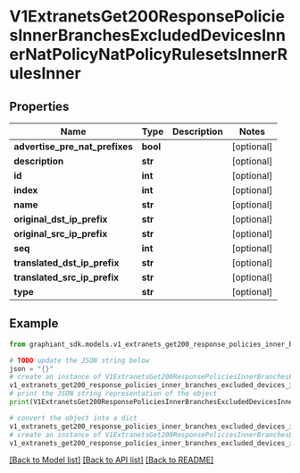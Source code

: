 # V1ExtranetsGet200ResponsePoliciesInnerBranchesExcludedDevicesInnerNatPolicyNatPolicyRulesetsInnerRulesInner


## Properties

Name | Type | Description | Notes
------------ | ------------- | ------------- | -------------
**advertise_pre_nat_prefixes** | **bool** |  | [optional] 
**description** | **str** |  | [optional] 
**id** | **int** |  | [optional] 
**index** | **int** |  | [optional] 
**name** | **str** |  | [optional] 
**original_dst_ip_prefix** | **str** |  | [optional] 
**original_src_ip_prefix** | **str** |  | [optional] 
**seq** | **int** |  | [optional] 
**translated_dst_ip_prefix** | **str** |  | [optional] 
**translated_src_ip_prefix** | **str** |  | [optional] 
**type** | **str** |  | [optional] 

## Example

```python
from graphiant_sdk.models.v1_extranets_get200_response_policies_inner_branches_excluded_devices_inner_nat_policy_nat_policy_rulesets_inner_rules_inner import V1ExtranetsGet200ResponsePoliciesInnerBranchesExcludedDevicesInnerNatPolicyNatPolicyRulesetsInnerRulesInner

# TODO update the JSON string below
json = "{}"
# create an instance of V1ExtranetsGet200ResponsePoliciesInnerBranchesExcludedDevicesInnerNatPolicyNatPolicyRulesetsInnerRulesInner from a JSON string
v1_extranets_get200_response_policies_inner_branches_excluded_devices_inner_nat_policy_nat_policy_rulesets_inner_rules_inner_instance = V1ExtranetsGet200ResponsePoliciesInnerBranchesExcludedDevicesInnerNatPolicyNatPolicyRulesetsInnerRulesInner.from_json(json)
# print the JSON string representation of the object
print(V1ExtranetsGet200ResponsePoliciesInnerBranchesExcludedDevicesInnerNatPolicyNatPolicyRulesetsInnerRulesInner.to_json())

# convert the object into a dict
v1_extranets_get200_response_policies_inner_branches_excluded_devices_inner_nat_policy_nat_policy_rulesets_inner_rules_inner_dict = v1_extranets_get200_response_policies_inner_branches_excluded_devices_inner_nat_policy_nat_policy_rulesets_inner_rules_inner_instance.to_dict()
# create an instance of V1ExtranetsGet200ResponsePoliciesInnerBranchesExcludedDevicesInnerNatPolicyNatPolicyRulesetsInnerRulesInner from a dict
v1_extranets_get200_response_policies_inner_branches_excluded_devices_inner_nat_policy_nat_policy_rulesets_inner_rules_inner_from_dict = V1ExtranetsGet200ResponsePoliciesInnerBranchesExcludedDevicesInnerNatPolicyNatPolicyRulesetsInnerRulesInner.from_dict(v1_extranets_get200_response_policies_inner_branches_excluded_devices_inner_nat_policy_nat_policy_rulesets_inner_rules_inner_dict)
```
[[Back to Model list]](../README.md#documentation-for-models) [[Back to API list]](../README.md#documentation-for-api-endpoints) [[Back to README]](../README.md)


